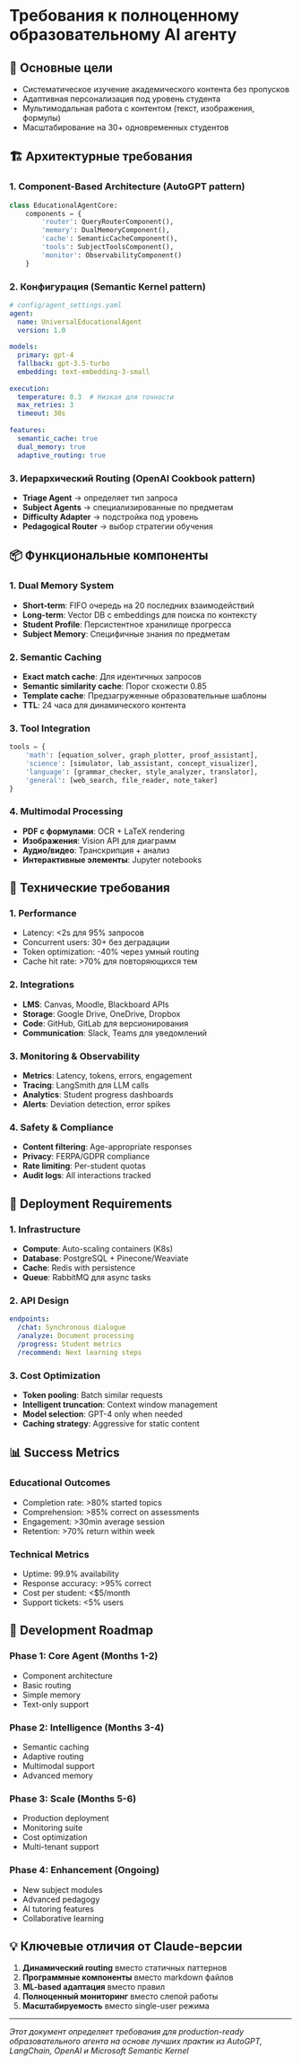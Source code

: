 # Требования к полноценному образовательному AI агенту

## 🎯 Основные цели
- Систематическое изучение академического контента без пропусков
- Адаптивная персонализация под уровень студента
- Мультимодальная работа с контентом (текст, изображения, формулы)
- Масштабирование на 30+ одновременных студентов

## 🏗️ Архитектурные требования

### 1. Component-Based Architecture (AutoGPT pattern)
```python
class EducationalAgentCore:
    components = {
        'router': QueryRouterComponent(),
        'memory': DualMemoryComponent(),
        'cache': SemanticCacheComponent(),
        'tools': SubjectToolsComponent(),
        'monitor': ObservabilityComponent()
    }
```

### 2. Конфигурация (Semantic Kernel pattern)
```yaml
# config/agent_settings.yaml
agent:
  name: UniversalEducationalAgent
  version: 1.0
  
models:
  primary: gpt-4
  fallback: gpt-3.5-turbo
  embedding: text-embedding-3-small
  
execution:
  temperature: 0.3  # Низкая для точности
  max_retries: 3
  timeout: 30s
  
features:
  semantic_cache: true
  dual_memory: true
  adaptive_routing: true
```

### 3. Иерархический Routing (OpenAI Cookbook pattern)
- **Triage Agent** → определяет тип запроса
- **Subject Agents** → специализированные по предметам
- **Difficulty Adapter** → подстройка под уровень
- **Pedagogical Router** → выбор стратегии обучения

## 📦 Функциональные компоненты

### 1. Dual Memory System
- **Short-term**: FIFO очередь на 20 последних взаимодействий
- **Long-term**: Vector DB с embeddings для поиска по контексту
- **Student Profile**: Персистентное хранилище прогресса
- **Subject Memory**: Специфичные знания по предметам

### 2. Semantic Caching
- **Exact match cache**: Для идентичных запросов
- **Semantic similarity cache**: Порог схожести 0.85
- **Template cache**: Предзагруженные образовательные шаблоны
- **TTL**: 24 часа для динамического контента

### 3. Tool Integration
```python
tools = {
    'math': [equation_solver, graph_plotter, proof_assistant],
    'science': [simulator, lab_assistant, concept_visualizer],
    'language': [grammar_checker, style_analyzer, translator],
    'general': [web_search, file_reader, note_taker]
}
```

### 4. Multimodal Processing
- **PDF с формулами**: OCR + LaTeX rendering
- **Изображения**: Vision API для диаграмм
- **Аудио/видео**: Транскрипция + анализ
- **Интерактивные элементы**: Jupyter notebooks

## 🔧 Технические требования

### 1. Performance
- Latency: <2s для 95% запросов
- Concurrent users: 30+ без деградации
- Token optimization: -40% через умный routing
- Cache hit rate: >70% для повторяющихся тем

### 2. Integrations
- **LMS**: Canvas, Moodle, Blackboard APIs
- **Storage**: Google Drive, OneDrive, Dropbox
- **Code**: GitHub, GitLab для версионирования
- **Communication**: Slack, Teams для уведомлений

### 3. Monitoring & Observability
- **Metrics**: Latency, tokens, errors, engagement
- **Tracing**: LangSmith для LLM calls
- **Analytics**: Student progress dashboards
- **Alerts**: Deviation detection, error spikes

### 4. Safety & Compliance
- **Content filtering**: Age-appropriate responses
- **Privacy**: FERPA/GDPR compliance
- **Rate limiting**: Per-student quotas
- **Audit logs**: All interactions tracked

## 🚀 Deployment Requirements

### 1. Infrastructure
- **Compute**: Auto-scaling containers (K8s)
- **Database**: PostgreSQL + Pinecone/Weaviate
- **Cache**: Redis with persistence
- **Queue**: RabbitMQ для async tasks

### 2. API Design
```yaml
endpoints:
  /chat: Synchronous dialogue
  /analyze: Document processing
  /progress: Student metrics
  /recommend: Next learning steps
```

### 3. Cost Optimization
- **Token pooling**: Batch similar requests
- **Intelligent truncation**: Context window management
- **Model selection**: GPT-4 only when needed
- **Caching strategy**: Aggressive for static content

## 📊 Success Metrics

### Educational Outcomes
- Completion rate: >80% started topics
- Comprehension: >85% correct on assessments
- Engagement: >30min average session
- Retention: >70% return within week

### Technical Metrics
- Uptime: 99.9% availability
- Response accuracy: >95% correct
- Cost per student: <$5/month
- Support tickets: <5% users

## 🔄 Development Roadmap

### Phase 1: Core Agent (Months 1-2)
- Component architecture
- Basic routing
- Simple memory
- Text-only support

### Phase 2: Intelligence (Months 3-4)
- Semantic caching
- Adaptive routing
- Multimodal support
- Advanced memory

### Phase 3: Scale (Months 5-6)
- Production deployment
- Monitoring suite
- Cost optimization
- Multi-tenant support

### Phase 4: Enhancement (Ongoing)
- New subject modules
- Advanced pedagogy
- AI tutoring features
- Collaborative learning

## 💡 Ключевые отличия от Claude-версии

1. **Динамический routing** вместо статичных паттернов
2. **Программные компоненты** вместо markdown файлов
3. **ML-based адаптация** вместо правил
4. **Полноценный мониторинг** вместо слепой работы
5. **Масштабируемость** вместо single-user режима

---
*Этот документ определяет требования для production-ready образовательного агента на основе лучших практик из AutoGPT, LangChain, OpenAI и Microsoft Semantic Kernel*